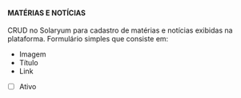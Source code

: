 #### MATÉRIAS E NOTÍCIAS

CRUD no Solaryum para cadastro de matérias e notícias exibidas na plataforma. Formulário simples que consiste em:

- Imagem
- Título
- Link
- [ ] Ativo
